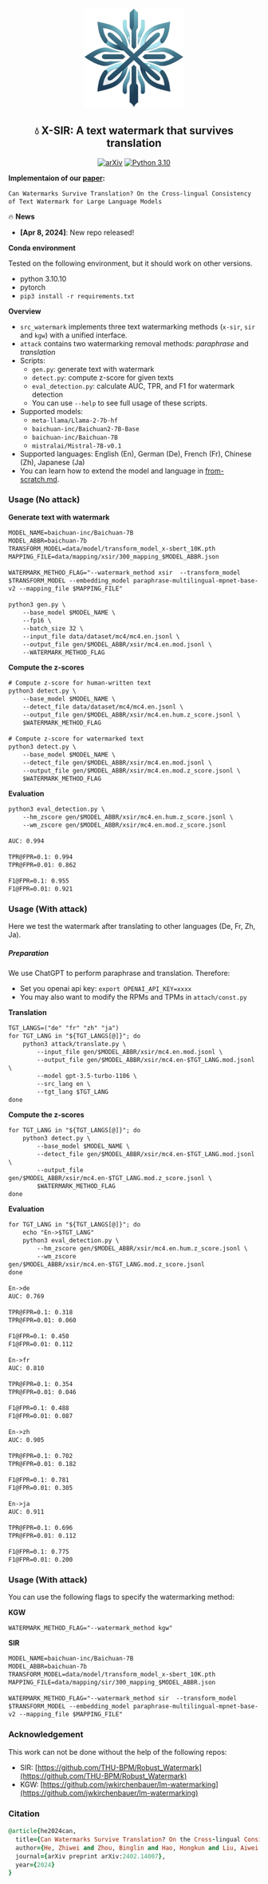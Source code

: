 <div align="center">
  <img src="assert/logo.png" alt="Logo" width="200">
</div>

<div align="center">
  <h2 align="center">💧 X-SIR: A text watermark that survives translation</h2>
  <a href="https://arxiv.org/abs/2402.14007" style="display: inline-block; text-align: center;">
      <img alt="arXiv" src="https://img.shields.io/badge/arXiv-2402.14007-b31b1b.svg?style=flat">
  </a>
  <a href="https://img.shields.io/badge/python-3.10-blue.svg" style="display: inline-block; text-align: center;">
      <img alt="Python 3.10" src="https://img.shields.io/badge/python-3.10-blue.svg">
  </a>
</div>


**Implementaion of our [paper](https://arxiv.org/abs/2402.14007):**

```
Can Watermarks Survive Translation? On the Cross-lingual Consistency of Text Watermark for Large Language Models
```

🔥 **News**

* **[Apr 8, 2024]**: New repo released!

**Conda environment**

Tested on the following environment, but it should work on other versions.

- python 3.10.10
- pytorch
- `pip3 install -r requirements.txt`

**Overview**

* `src_watermark` implements three text watermarking methods (`x-sir`, `sir` and `kgw`) with a unified interface.
* `attack` contains two watermarking removal methods: *paraphrase* and *translation*
* Scripts:
  * `gen.py`: generate text with watermark
  * `detect.py`: compute z-score for given texts
  * `eval_detection.py`: calculate AUC, TPR, and F1 for watermark detection
  * You can use `--help` to see full usage of these scripts.
* Supported models:
  * `meta-llama/Llama-2-7b-hf`
  * `baichuan-inc/Baichuan2-7B-Base`
  * `baichuan-inc/Baichuan-7B`
  * `mistralai/Mistral-7B-v0.1`
* Supported languages: English (En), German (De), French (Fr), Chinese (Zh), Japanese (Ja)
* You can learn how to extend the model and language in [from-scratch.md](from-scratch.md).



### Usage (No attack)

**Generate text with watermark**

```shell
MODEL_NAME=baichuan-inc/Baichuan-7B
MODEL_ABBR=baichuan-7b
TRANSFORM_MODEL=data/model/transform_model_x-sbert_10K.pth
MAPPING_FILE=data/mapping/xsir/300_mapping_$MODEL_ABBR.json

WATERMARK_METHOD_FLAG="--watermark_method xsir  --transform_model $TRANSFORM_MODEL --embedding_model paraphrase-multilingual-mpnet-base-v2 --mapping_file $MAPPING_FILE"

python3 gen.py \
    --base_model $MODEL_NAME \
    --fp16 \
    --batch_size 32 \
    --input_file data/dataset/mc4/mc4.en.jsonl \
    --output_file gen/$MODEL_ABBR/xsir/mc4.en.mod.jsonl \
    --WATERMARK_METHOD_FLAG
```

**Compute the z-scores**

```shell
# Compute z-score for human-written text
python3 detect.py \
    --base_model $MODEL_NAME \
    --detect_file data/dataset/mc4/mc4.en.jsonl \
    --output_file gen/$MODEL_ABBR/xsir/mc4.en.hum.z_score.jsonl \
    $WATERMARK_METHOD_FLAG

# Compute z-score for watermarked text
python3 detect.py \
    --base_model $MODEL_NAME \
    --detect_file gen/$MODEL_ABBR/xsir/mc4.en.mod.jsonl \
    --output_file gen/$MODEL_ABBR/xsir/mc4.en.mod.z_score.jsonl \
    $WATERMARK_METHOD_FLAG
```

**Evaluation**

```shell
python3 eval_detection.py \
	--hm_zscore gen/$MODEL_ABBR/xsir/mc4.en.hum.z_score.jsonl \
	--wm_zscore gen/$MODEL_ABBR/xsir/mc4.en.mod.z_score.jsonl

AUC: 0.994

TPR@FPR=0.1: 0.994
TPR@FPR=0.01: 0.862

F1@FPR=0.1: 0.955
F1@FPR=0.01: 0.921
```



### Usage (With attack)

Here we test the watermark after translating to other languages (De, Fr, Zh, Ja).

##### Preparation

We use ChatGPT to perform paraphrase and translation. Therefore:

* Set you openai api key: `export OPENAI_API_KEY=xxxx`
* You may also want to modify the RPMs and TPMs in `attach/const.py`

**Translation**

```shell
TGT_LANGS=("de" "fr" "zh" "ja")
for TGT_LANG in "${TGT_LANGS[@]}"; do
    python3 attack/translate.py \
        --input_file gen/$MODEL_ABBR/xsir/mc4.en.mod.jsonl \
        --output_file gen/$MODEL_ABBR/xsir/mc4.en-$TGT_LANG.mod.jsonl \
        --model gpt-3.5-turbo-1106 \
        --src_lang en \
        --tgt_lang $TGT_LANG
done
```

**Compute the z-scores**

```shell
for TGT_LANG in "${TGT_LANGS[@]}"; do
    python3 detect.py \
        --base_model $MODEL_NAME \
        --detect_file gen/$MODEL_ABBR/xsir/mc4.en-$TGT_LANG.mod.jsonl \
        --output_file gen/$MODEL_ABBR/xsir/mc4.en-$TGT_LANG.mod.z_score.jsonl \
        $WATERMARK_METHOD_FLAG
done
```

**Evaluation**

```shell
for TGT_LANG in "${TGT_LANGS[@]}"; do
    echo "En->$TGT_LANG"
    python3 eval_detection.py \
        --hm_zscore gen/$MODEL_ABBR/xsir/mc4.en.hum.z_score.jsonl \
        --wm_zscore gen/$MODEL_ABBR/xsir/mc4.en-$TGT_LANG.mod.z_score.jsonl
done

En->de
AUC: 0.769

TPR@FPR=0.1: 0.318
TPR@FPR=0.01: 0.060

F1@FPR=0.1: 0.450
F1@FPR=0.01: 0.112

En->fr
AUC: 0.810

TPR@FPR=0.1: 0.354
TPR@FPR=0.01: 0.046

F1@FPR=0.1: 0.488
F1@FPR=0.01: 0.087

En->zh
AUC: 0.905

TPR@FPR=0.1: 0.702
TPR@FPR=0.01: 0.182

F1@FPR=0.1: 0.781
F1@FPR=0.01: 0.305

En->ja
AUC: 0.911

TPR@FPR=0.1: 0.696
TPR@FPR=0.01: 0.112

F1@FPR=0.1: 0.775
F1@FPR=0.01: 0.200
```



### Usage (With attack)

You can use the following flags to specify the watermarking method:

**KGW**

```shell
WATERMARK_METHOD_FLAG="--watermark_method kgw"
```

**SIR**

```SHELL
MODEL_NAME=baichuan-inc/Baichuan-7B
MODEL_ABBR=baichuan-7b
TRANSFORM_MODEL=data/model/transform_model_x-sbert_10K.pth
MAPPING_FILE=data/mapping/sir/300_mapping_$MODEL_ABBR.json

WATERMARK_METHOD_FLAG="--watermark_method sir  --transform_model $TRANSFORM_MODEL --embedding_model paraphrase-multilingual-mpnet-base-v2 --mapping_file $MAPPING_FILE"
```


### Acknowledgement

This work can not be done without the help of the following repos:

- SIR: [https://github.com/THU-BPM/Robust_Watermark](https://github.com/THU-BPM/Robust_Watermark)
- KGW: [https://github.com/jwkirchenbauer/lm-watermarking](https://github.com/jwkirchenbauer/lm-watermarking)

### Citation

```ruby
@article{he2024can,
  title={Can Watermarks Survive Translation? On the Cross-lingual Consistency of Text Watermark for Large Language Models},
  author={He, Zhiwei and Zhou, Binglin and Hao, Hongkun and Liu, Aiwei and Wang, Xing and Tu, Zhaopeng and Zhang, Zhuosheng and Wang, Rui},
  journal={arXiv preprint arXiv:2402.14007},
  year={2024}
}
```
